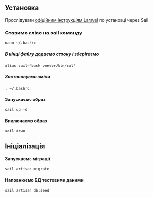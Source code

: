 ## Установка

Прослідувати 
[офіційним інструкціям Laravel](https://laravel.com/docs/9.x/installation#getting-started-on-windows)
по установці через Sail

### Ставимо аліас на sail команду
~~~
nano ~/.bashrc
~~~
##### В кінці файлу додаємо строку і зберігаємо
~~~
alias sail='bash vendor/bin/sal'
~~~
##### Застосовуємо зміни
~~~
. ~/.bashrc
~~~

#### Запускаємо образ
~~~
sail up -d
~~~
#### Виключаємо образ
~~~
sail down
~~~

## Ініціалізація

#### Запускаємо міграції
~~~
sail artisan migrate
~~~

#### Наповнюємо БД тестовими даними
~~~
sail artisan db:seed
~~~